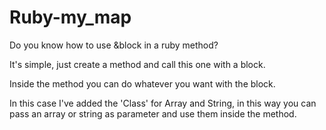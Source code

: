 # Ruby-my_map

Do you know how to use &block in a ruby method?

It's simple, just create a method and call this one with a block.

Inside the method you can do whatever you want with the block.

In this case I've added the 'Class' for Array and String, in this way you can pass an array or string as parameter and use them inside the method.

